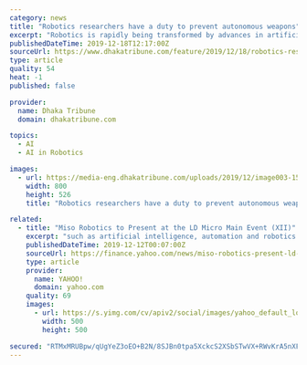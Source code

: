 ```yaml
---
category: news
title: "Robotics researchers have a duty to prevent autonomous weapons"
excerpt: "Robotics is rapidly being transformed by advances in artificial intelligence. And the benefits are widespread: We are seeing safer vehicles with the ability to automatically brake in an emergency, robotic arms transforming factory lines that were once offshored and new robots that can do everything from shop for groceries to deliver ..."
publishedDateTime: 2019-12-18T12:17:00Z
sourceUrl: https://www.dhakatribune.com/feature/2019/12/18/robotics-researchers-have-a-duty-to-prevent-autonomous-weapons
type: article
quality: 54
heat: -1
published: false

provider:
  name: Dhaka Tribune
  domain: dhakatribune.com

topics:
  - AI
  - AI in Robotics

images:
  - url: https://media-eng.dhakatribune.com/uploads/2019/12/image003-1576667806001.jpg
    width: 800
    height: 526
    title: "Robotics researchers have a duty to prevent autonomous weapons"

related:
  - title: "Miso Robotics to Present at the LD Micro Main Event (XII)"
    excerpt: "such as artificial intelligence, automation and robotics. Equity crowdfunding allows startups and private companies to raise money through the investment of relatively small amounts from a large ..."
    publishedDateTime: 2019-12-12T00:07:00Z
    sourceUrl: https://finance.yahoo.com/news/miso-robotics-present-ld-micro-193400109.html
    type: article
    provider:
      name: YAHOO!
      domain: yahoo.com
    quality: 69
    images:
      - url: https://s.yimg.com/cv/apiv2/social/images/yahoo_default_logo.png
        width: 500
        height: 500

secured: "RTMxMRUBpw/qUgYeZ3oEO+B2N/8SJBn0tpa5XckcS2XSbSTwVX+RWvKrA5nXFNW5fxSCaoE4M1fxSTqty6CVcpeN+PhDVvqqBPDAJJliXTREQpa830HmNfev8TH/ZAZFwsI9OAEbN+jOXDjqU8AhJ97q3DbZcvCMHOwopFNoWXn5c0URLYN6b4UtdbiRLCT81hbdT4Li4NokWlanws629tzjqaZeSR1eKb9n4N0SzxYjdMlYWbZHuG3rSLllAA9CM1BZewwm0l4hhg+ROmFbvA==;Fsc9ayoOeeDqQl/ZSh1/sw=="
---
```


